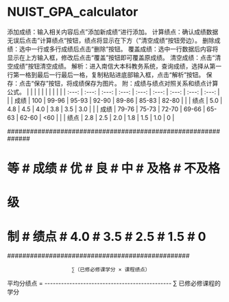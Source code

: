 # NUIST_GPA_calculator
添加成绩：输入相关内容后点”添加新成绩“进行添加。
计算绩点：确认成绩数据无误后点击”计算绩点“按钮，绩点将显示在下方（”清空成绩“按钮旁边）。
删除成绩：选中一行或多行成绩后点击“删除”按钮。
覆盖成绩：选中一行数据后内容将显示在上方输入框，修改后点击“覆盖”按钮即可覆盖原成绩。
清空成绩：点击“清空成绩”按钮清空成绩。
解析：进入南信大本科教务系统，查询成绩，选择从第一行第一格到最后一行最后一格，复制粘贴进底部输入框，点击“解析”按钮。
保存：点击“保存”按钮，将成绩保存为图片。
附：成绩与绩点对照关系和绩点计算公式。
|      |      |      |      |      |      |      |      |      |
| :---: | :---: | :---: | :---: | :---: | :---: | :---: | :---: | :---: |
|      | 成绩 |  100  | 99-96 | 95-93 | 92-90 | 89-86 | 85-83 | 82-80 |
|      | 绩点 |  5.0  |  4.8  |  4.5  |  4.0  |  3.8  |  3.5  |  3.0  |
|      | 成绩 | 79-76 | 75-73 | 72-70 | 69-66 | 65-63 | 62-60 |  <60  |
|      | 绩点 |  2.8  |  2.5  |  2.0  |  1.8  |  1.5  |  1.0  |   0   |


##############################################################
#  等  #  成绩  #     优    #     良     #     中     #   及格   #  不及格  #
#  级  ############################################
#  制  #  绩点  #    4.0    #     3.5    #     2.5    #  1.5     #      0     #
################################################

                         ∑（已修必修课学分 × 课程绩点）
平均分绩点 = ----------------------------------------------
                               ∑ 已修必修课程的学分
